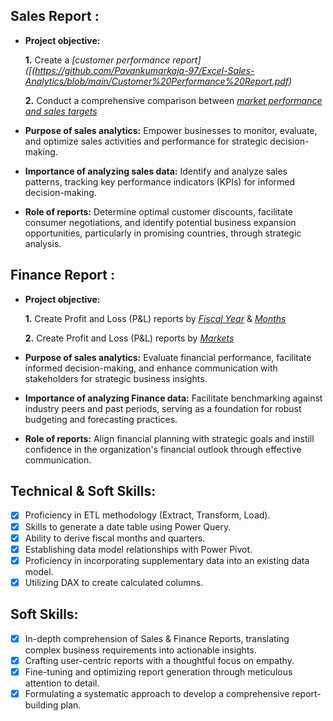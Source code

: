 ## Sales Report :


- **Project objective:** 

    **1.** Create a _[customer performance report]([(https://github.com/Pavankumarkaja-97/Excel-Sales-Analytics/blob/main/Customer%20Performance%20Report.pdf)_ 

    **2.** Conduct a comprehensive comparison between _[market performance and sales targets](https://github.com/KirandeepMarala/Excel-Sales_Analysis/blob/main/Customer%20Performance%20Report.pdf)_

- **Purpose of sales analytics:** Empower businesses to monitor, evaluate, and optimize sales activities and performance for strategic decision-making.

- **Importance of analyzing sales data:** Identify and analyze sales patterns, tracking key performance indicators (KPIs) for informed decision-making.

- **Role of reports:** Determine optimal customer discounts, facilitate consumer negotiations, and identify potential business expansion opportunities, particularly in promising countries, through strategic analysis.


## Finance Report :

- **Project objective:** 

    **1.** Create Profit and Loss (P&L) reports by _[Fiscal Year](https://github.com/KirandeepMarala/Excel-Sales_Analysis/blob/main/P%26L%20Statement%20by%20Fiscal%20Year.pdf)_ & _[Months](https://github.com/KirandeepMarala/Excel-Sales_Analysis/blob/main/P%26L%20Statement%20by%20Months.pdf)_ 

   **2.** Create Profit and Loss (P&L) reports by _[Markets](https://github.com/KirandeepMarala/Excel-Sales_Analysis/blob/main/P%26L%20Statement%20by%20Markets.pdf)_

- **Purpose of sales analytics:** Evaluate financial performance, facilitate informed decision-making, and enhance communication with stakeholders for strategic business insights.

- **Importance of analyzing Finance data:** Facilitate benchmarking against industry peers and past periods, serving as a foundation for robust budgeting and forecasting practices.

- **Role of reports:** Align financial planning with strategic goals and instill confidence in the organization's financial outlook through effective communication.


## Technical & Soft Skills:
- [x]	Proficiency in ETL methodology (Extract, Transform, Load).
- [x]	Skills to generate a date table using Power Query.
- [x]	Ability to derive fiscal months and quarters.
- [x]	Establishing data model relationships with Power Pivot.
- [x]	Proficiency in incorporating supplementary data into an existing data model.
- [x]	Utilizing DAX to create calculated columns.

## Soft Skills:
- [x]	In-depth comprehension of Sales & Finance Reports, translating complex business requirements into actionable insights.
- [x]	Crafting user-centric reports with a thoughtful focus on empathy.
- [x]	Fine-tuning and optimizing report generation through meticulous attention to detail.
- [x]	Formulating a systematic approach to develop a comprehensive report-building plan.
